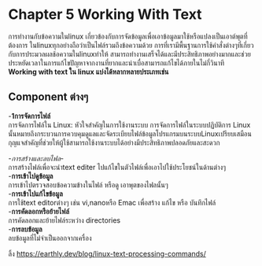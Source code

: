 # Chapter 5 Working With Text
การทำงานกับข้อความในlinux เกี่ยวข้องกับการจัดข้อมูลเพื่อเอาข้อมูลมาใช้หรือแปลงเป็นเอาต์พุตที่ต้องการ ในlinuxทุกอย่างถือว่าเป็นไฟล์รวมถึงข้อความด้วย การที่เรามีพื้นฐานการใช้คำสั่งต่างๆที่เกี่ยวกับการประมวลผลช้อความในlinuxทำให้ สามารถทำงานเสร็จได้และมีประสิทธิภาพอย่างมากและช่วยประหยัดเวลาในการแก้ไขปัญหาจากงานที่ยากและน่าเบื่อสามารถแก้ไขได้ภายในไม่กี่วินาที<br>
**Working with text ใน linux แบ่งได้หลากหลายประเภทเช่น**<br>
## Component ต่างๆ<br>
-**1การจัดการไฟล์**<br>
การจัดการไฟล์ใน Linux: หัวใจสำคัญในการใช้งานระบบ
การจัดการไฟล์ในระบบปฏิบัติการ Linux นั้นหมายถึงกระบวนการควบคุมดูแลและจัดระเบียบไฟล์ข้อมูลโปรแกรมบนระบบLinuxเปรียบเสมือนกุญแจสำคัญที่ช่วยให้ผู้ใช้สามารถใช้งานระบบได้อย่างมีประสิทธิภาพปลอดภัยและสะดวก<br>

-*การสร้างและลบไฟล*-<br>
การสร้างไฟล์เพื่อจะนำtext editer ไปแก้ไขในตัวไฟล์เพื่อเอาไปใช้ประโยชน์ในด้านต่างๆ<br>
-**การเข้าไปดูข้อมูล**<br>
การเข้าไปตรวจสอบข้อความข้างในไฟล์ หรือดู เอาพุตของไฟลนั้นๆ<br>
-**การเข้าไปแก้ไขข้อมูล**<br>
การใช้text editorต่างๆ เช่น vi,nanoหรือ Emac เพื่อสร้าง แก้ไข หรือ บันทึกไฟล์<br>
-**การคัดลอกหรือย้ายไฟล์**<br>
การคัดลอกและย้ายไฟล์ระหว่าง directories<br>
-**การลบข้อมูล**<br>
ลบข้อมูลที่ไม่จำเป็นออกจากเครื่อง<br>









ลิ้ง
https://earthly.dev/blog/linux-text-processing-commands/

